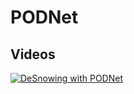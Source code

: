 # PODNet
## Videos
[![DeSnowing with PODNet](https://img.youtube.com/vi/sf5W_BmRq9s/0.jpg)](https://www.youtube.com/watch?v=sf5W_BmRq9s)
